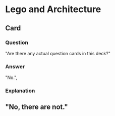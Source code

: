 # Lego and Architecture

## Card 
### Question
"Are there any actual question cards in this deck?"
### Answer
"No.",
### Explanation
"No, there are not."
---